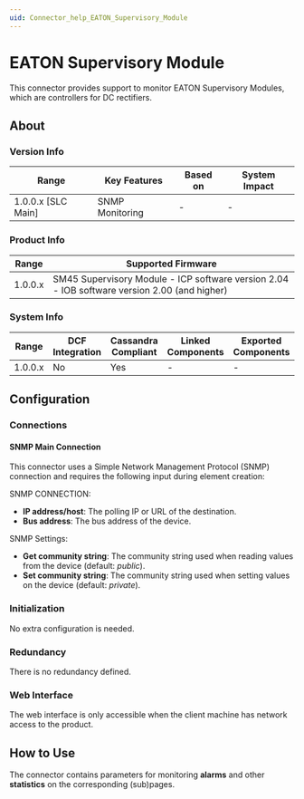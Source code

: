 ```yaml
---
uid: Connector_help_EATON_Supervisory_Module
---
```


# EATON Supervisory Module

This connector provides support to monitor EATON Supervisory Modules, which are controllers for DC rectifiers.

## About

### Version Info

| Range                | Key Features     | Based on     | System Impact     |
|----------------------|------------------|--------------|-------------------|
| 1.0.0.x \[SLC Main\] | SNMP Monitoring  | \-           | \-                |

### Product Info

| **Range** | **Supported Firmware**                                                                       |
|-----------|----------------------------------------------------------------------------------------------|
| 1.0.0.x   | SM45 Supervisory Module - ICP software version 2.04 - IOB software version 2.00 (and higher) |

### System Info

| Range     | DCF Integration     | Cassandra Compliant     | Linked Components     | Exported Components     |
|-----------|---------------------|-------------------------|-----------------------|-------------------------|
| 1.0.0.x   | No                  | Yes                     | \-                    | \-                      |

## Configuration

### Connections

#### SNMP Main Connection

This connector uses a Simple Network Management Protocol (SNMP) connection and requires the following input during element creation:

SNMP CONNECTION:

- **IP address/host**: The polling IP or URL of the destination.
- **Bus address**: The bus address of the device.

SNMP Settings:

- **Get community string**: The community string used when reading values from the device (default: *public*).
- **Set community string**: The community string used when setting values on the device (default: *private*).

### Initialization

No extra configuration is needed.

### Redundancy

There is no redundancy defined.

### Web Interface

The web interface is only accessible when the client machine has network access to the product.

## How to Use

The connector contains parameters for monitoring **alarms** and other **statistics** on the corresponding (sub)pages.
